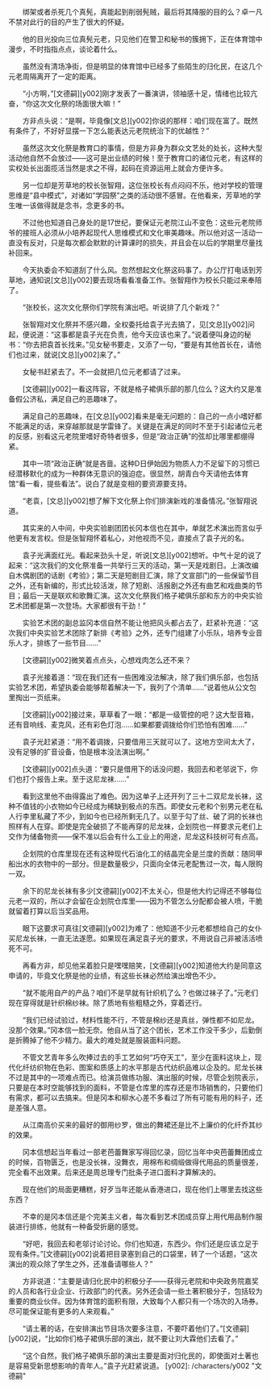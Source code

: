 　　绑架或者杀死几个真髡，真能起到削弱髡贼，最后将其降服的目的么？卓一凡不禁对此行的目的产生了很大的怀疑。

　　他的目光投向三位真髡元老，只见他们在警卫和秘书的簇拥下，正在体育馆中漫步，不时指指点点，谈论着什么。

　　虽然没有清场净街，但是明显的体育馆中已经多了些陌生的归化民，在这几个元老周隔离开了一定的距离。

　　“小方啊，”[文德嗣][y002]刚才发表了一番演讲，领袖感十足，情绪也比较亢奋，“你这次文化祭的场面很大嘛！”

　　方非点头说：“是啊，毕竟像[文总][y002]你说的那样：咱们现在富了。既然有条件了，不好好显摆一下怎么能表达元老院统治下的优越性？”

　　虽然这次文化祭是教育口的事情，但是方非身为群众文艺处的处长，这种大型活动他自然不会放过——这可是出业绩的时候！至于教育口的诸位元老，有这样的实权处长出面揽活当然是求之不得，起码在资源运用上就会方便许多。

　　另一位却是芳草地的校长张智翔，这位张校长有点闷闷不乐，他对学校的管理思维是“县中模式”，对诸如“学园祭”之类的活动很不感冒。在他看来，芳草地的学生唯一该做得就是念书，念更多的书。

　　不过他也知道自己身处的是17世纪，要保证元老院江山不变色：这些元老院师爷的接班人必须从小培养起现代人思维模式和文化审美趣味。所以他对这一活动一直没有反对，只是每次都会默默的计算课时的损失，并且会在以后的学期里尽量找补回来。

　　今天执委会不知道刮了什么风。忽然想起文化祭这码事了。办公厅打电话到芳草地，通知说[文总][y002]要去现场看看准备工作。张智翔作为校长只能过来奉陪了。

　　“张校长，这次文化祭你们学院有演出吧。听说排了几个新戏？”

　　张智翔对文化祭并不感兴趣，全权委托给袁子光去搞了，见[文总][y002]问起，便说道：“这事都是袁子光在负责，他今天应该也来了。”说着便叫身边的秘书：“你去把袁首长找来。”见女秘书要走，又添了一句，“要是有其他首长在，请他们也过来，就说[文总][y002]来了。”

　　女秘书赶紧去了。不一会就把几位元老都请了过来。

　　[文德嗣][y002]一看这阵容，不就是格子裙俱乐部的那几位么？这大约又是准备假公济私，满足自己的恶趣味了。

　　满足自己的恶趣味，在[文总][y002]看来是毫无问题的：自己的一点小嗜好都不能满足的话，来穿越那就是学雷锋了。关键是在满足的同时不至于引起诸位元老的反感，别看这元老院里嗜好奇特者很多，但是“政治正确”的弦却比哪里都绷得紧。

　　其中一项“政治正确”就是吝啬。这种D日伊始因为物质人力不足留下的习惯已经潜移默化的成为一种群体无意识的强迫症。很显然，胡青白今天请他去体育馆“看一看，提些看法”。说白了就是变相的要资源要支持。

　　“老袁，[文总][y002]想了解下文化祭上你们排演新戏的准备情况。”张智翔说道。

　　其实来的人中间，中央实验剧团团长冈本信也在其中，单就艺术演出而言似乎他更有发言权。但是张智翔怀着私心，对他视而不见，直接点了袁子光的名。

　　袁子光满面红光。看起来劲头十足，听说[文总][y002]想听。中气十足的说了起来：“这次我们的文化祭准备一共举行三天的活动，第一天是戏剧日。上演改编自木偶剧团的话剧《考验》；第二天是短剧目汇演，除了文宣部门的一些保留节目之外，还有新编的，形式比较活泼，除了短剧、活报剧之外还有曲艺和戏曲类的节目；最后一天是联欢和歌舞汇演。这次文化祭我们格子裙俱乐部和东方的中央实验艺术团都是第一次登场。大家都很有干劲！”

　　实验艺术团的副总监冈本信自然不能让他把风头都占去了，赶紧补充道：“这次我们中央实验艺术团除了新排《考验》之外，还专门组建了小乐队，培养专业音乐人才，排练了一些节目……”

　　[文德嗣][y002]微笑着点点头，心想戏肉怎么还不来？

　　袁子光接着道：“现在我们还有一些困难没法解决，除了我们俱乐部，也包括实验艺术团，希望执委会能够帮着解决一下，我列了个清单……”说着他从公文包里掏出一页纸来。

　　[文德嗣][y002]接过来，草草看了一眼：“都是一级管控的吧？这大型音箱，还有音响线、麦克风，还有彩色灯泡……如果都要调拨给你们恐怕有困难……”

　　袁子光赶紧道：“用不着调拨，只要借用三天就可以了。这地方空间太大了，没有足够的扩音设备，怕是根本没法演出啊。”

　　[文德嗣][y002]点头道：“要只是借用下的话没问题，我回去和老邬说下，你们也打个报告上来。至于这尼龙袜……”

　　看到这里他不由得露出了难色。因为这单子上还开列了三十二双尼龙长袜，这种不值钱的小衣物如今已经成为稀缺到极点的东西。即使女元老和个别男元老在私人行李里私藏了不少，到如今也已经所剩无几了。以至于勾了丝、破了洞的长袜也照样有人在穿。即使是完全破损了不能再穿的尼龙袜，企划院也一样要求元老们上交作为储备物资——保不准以后会有什么工业上的用途，尼龙这科技树可有点高。

　　企划院的仓库里现在还有这种现代石油化工的结晶完全是兰度的贡献：随同甲船出水的衣物中的一部分。但是数量极少，只面向全体元老配售过一次，每人限购一双。

　　余下的尼龙长袜有多少[文德嗣][y002]不太关心，但是他大约记得还不够每位元老一双的，所以才会留在企划院仓库里——因为不管怎么分配都会被人喷，干脆就留着打算以后当奖品用。

　　眼下这要求可真往[文德嗣][y002]为难了：他知道不少元老都想给自己的女仆买尼龙长袜，一直无法遂愿。如果现在满足袁子光的要求，不用说自己非被活活喷死不可。

　　再看方非，却见他呆着脸只是嘿嘿赔笑，[文德嗣][y002]知道他大约是同意这申请的，毕竟文化祭是他的业绩，有这些长袜必然给演出增色不少。

　　“就不能用自产的产品？咱们不是早就有针织机了么？也做过袜子了。”元老们现在穿得就是针织棉纱袜。除了质地有些粗糙之外，穿着还行。

　　“我们已经试验过，材料性能不行，不管是棉纱还是真丝，弹性都不如尼龙。没那个效果。”冈本信一脸无奈。他自从当了这个团长，艺术工作没干多少，后勤倒是折腾掉了他不少精力。最大的难处就是服装面料问题。

　　不管文艺青年多么吹捧过去的手工艺如何“巧夺天工”，至少在面料这块上，现代化纤纺织物在色彩、图案和质感上的水平那是古代纺织品难以企及的。尼龙长袜不过是其中的一项难点而已。给演员做练功服、演出服的时候，尽管企划院表示，只要是在本时空能够找到的面料，不管是仓库里的库存还是市场销售的，只要他们有需求，都可以去搞来。但是冈本和柳水心差不多看过了所有可能有用的料子，还是差强人意。

　　从江南高价买来的最好的御用纱罗，做出的舞裙还是比不上廉价的化纤乔其纱的效果。

　　冈本信想起当年看过一部老芭蕾舞家写得回忆录，回忆当年中央芭蕾舞团成立的时候，百物匮乏，也是没长袜，没舞衣，用棉布和绸缎做得代用品的质量很差，完全看不出效果。后来还是周总理专门批条子进口面料才算解决的。

　　现在他们的局面更糟糕，好歹当年还能从香港进口，现在他们上哪里去找这些东西？

　　不幸的是冈本信还是个完美主义者，每次看到艺术团成员穿上用代用品制作服装进行排练，他就有一种备受折磨的感觉。

　　“好吧，我回去和老邬讨论讨论。你们也知道，东西少。你们还是应该立足于现有条件。”[文德嗣][y002]说着把目录塞到自己的口袋里，转了一个话题，“这次演出的观众除了学生之外，还准备请哪些人？”

　　方非说道：“主要是请归化民中的积极分子——获得元老院和中央政务院嘉奖的人员和各行业企业、行政部门的代表。另外还会请一些土著积极分子，包括较为重要的商业伙伴。因为体育馆的面积有限，大致每个人都只有一个场次的入场券。尽可能保证能有更多的人来观看。”

　　“请土著的话，在安排演出节目场次要多注意，不要吓着他们了。”[文德嗣][y002]说，“比如你们格子裙俱乐部的演出，就不要让刘大霖他们去看了。”

　　“这个自然，我们格子裙俱乐部的演出主要是面对归化民的，即使面对土著也是容易受新思想影响的青年人。”袁子光赶紧说道。
[y002]: /characters/y002 "文德嗣"
